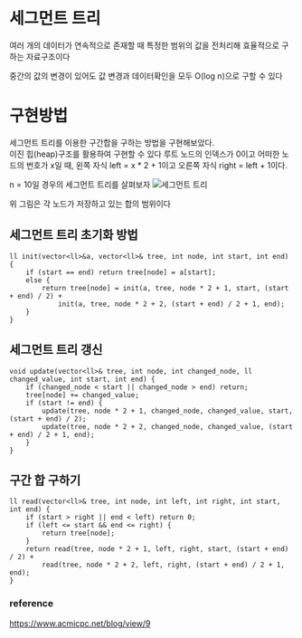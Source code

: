 # 세그먼트 트리
여러 개의 데이터가 연속적으로 존재할 때 특정한 범위의 값을 전처리해 효율적으로 구하는 자료구조이다

중간의 값의 변경이 있어도 값 변경과 데이터확인을 모두 O(log n)으로 구할 수 있다

# 구현방법
세그먼트 트리를 이용한 구간합을 구하는 방법을 구현해보았다.  
이진 힙(heap)구조를 활용하여 구현할 수 있다
루트 노드의 인덱스가 0이고 어떠한 노드의 번호가 x일 때, 
왼쪽 자식 left = x * 2 + 1이고 오른쪽 자식 right = left + 1이다.

n = 10일 경우의 세그먼트 트리를 살펴보자
![세그먼트 트리](https://onlinejudgeimages.s3-ap-northeast-1.amazonaws.com/blog/seg1.png)

위 그림은 각 노드가 저장하고 있는 합의 범위이다 

## 세그먼트 트리 초기화 방법

    ll init(vector<ll>&a, vector<ll>& tree, int node, int start, int end) {
        if (start == end) return tree[node] = a[start];
        else {
            return tree[node] = init(a, tree, node * 2 + 1, start, (start + end) / 2) +
                init(a, tree, node * 2 + 2, (start + end) / 2 + 1, end);
        }
    }

## 세그먼트 트리 갱신

    void update(vector<ll>& tree, int node, int changed_node, ll changed_value, int start, int end) {
        if (changed_node < start || changed_node > end) return;
        tree[node] += changed_value;
        if (start != end) {
            update(tree, node * 2 + 1, changed_node, changed_value, start, (start + end) / 2);
            update(tree, node * 2 + 2, changed_node, changed_value, (start + end) / 2 + 1, end);
        }
    }    


## 구간 합 구하기 

    ll read(vector<ll>& tree, int node, int left, int right, int start, int end) {
        if (start > right || end < left) return 0;
        if (left <= start && end <= right) {
            return tree[node];
        }
        return read(tree, node * 2 + 1, left, right, start, (start + end) / 2) +
            read(tree, node * 2 + 2, left, right, (start + end) / 2 + 1, end);
    }




### reference
https://www.acmicpc.net/blog/view/9